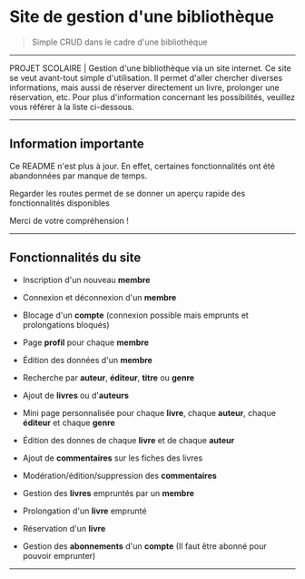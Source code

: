 # Site de gestion d'une bibliothèque

> Simple CRUD dans le cadre d'une bibliothèque

* * *

PROJET SCOLAIRE | Gestion d'une bibliothèque via un site internet. Ce site se veut avant-tout simple d'utilisation. Il permet d'aller chercher diverses informations, mais aussi de réserver directement un livre, prolonger une réservation, etc. Pour plus d'information concernant les possibilités, veuillez vous référer à la liste ci-dessous.

* * *
## Information importante

Ce README n'est plus à jour. En effet, certaines fonctionnalités ont été abandonnées par manque de temps.

Regarder les routes permet de se donner un aperçu rapide des fonctionnalités disponibles

Merci de votre compréhension !
* * *

## Fonctionnalités du site 

* Inscription d'un nouveau __membre__
* Connexion et déconnexion d'un __membre__
* Blocage d'un __compte__ (connexion possible mais emprunts et prolongations bloqués)
* Page __profil__ pour chaque __membre__
* Édition des données d'un __membre__


* Recherche par __auteur__, __éditeur__, __titre__ ou __genre__
* Ajout de __livres__ ou d'__auteurs__
* Mini page personnalisée pour chaque __livre__, chaque __auteur__, chaque __éditeur__ et chaque __genre__
* Édition des donnes de chaque  __livre__ et de chaque __auteur__


* Ajout de __commentaires__ sur les fiches des livres
* Modération/édition/suppression des __commentaires__


* Gestion des __livres__ empruntés par un __membre__
* Prolongation d'un __livre__ emprunté
* Réservation d'un __livre__


* Gestion des __abonnements__ d'un __compte__ (Il faut être abonné pour pouvoir emprunter)

* * *